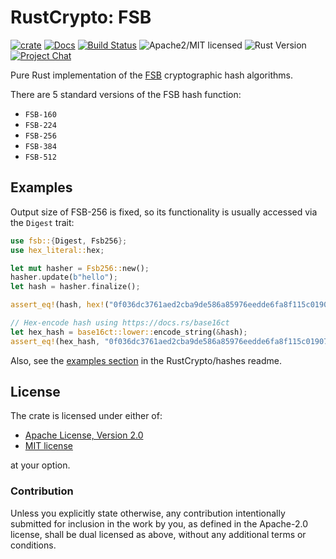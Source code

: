 # RustCrypto: FSB

[![crate][crate-image]][crate-link]
[![Docs][docs-image]][docs-link]
[![Build Status][build-image]][build-link]
![Apache2/MIT licensed][license-image]
![Rust Version][rustc-image]
[![Project Chat][chat-image]][chat-link]

Pure Rust implementation of the [FSB] cryptographic hash algorithms.

There are 5 standard versions of the FSB hash function:

* `FSB-160`
* `FSB-224`
* `FSB-256`
* `FSB-384`
* `FSB-512`

## Examples

Output size of FSB-256 is fixed, so its functionality is usually
accessed via the `Digest` trait:

```rust
use fsb::{Digest, Fsb256};
use hex_literal::hex;

let mut hasher = Fsb256::new();
hasher.update(b"hello");
let hash = hasher.finalize();

assert_eq!(hash, hex!("0f036dc3761aed2cba9de586a85976eedde6fa8f115c0190763decc02f28edbc"));

// Hex-encode hash using https://docs.rs/base16ct
let hex_hash = base16ct::lower::encode_string(&hash);
assert_eq!(hex_hash, "0f036dc3761aed2cba9de586a85976eedde6fa8f115c0190763decc02f28edbc");
```

Also, see the [examples section] in the RustCrypto/hashes readme.

## License

The crate is licensed under either of:

* [Apache License, Version 2.0](http://www.apache.org/licenses/LICENSE-2.0)
* [MIT license](http://opensource.org/licenses/MIT)

at your option.

### Contribution

Unless you explicitly state otherwise, any contribution intentionally submitted
for inclusion in the work by you, as defined in the Apache-2.0 license, shall be
dual licensed as above, without any additional terms or conditions.

[//]: # (badges)

[crate-image]: https://img.shields.io/crates/v/fsb.svg
[crate-link]: https://crates.io/crates/fsb
[docs-image]: https://docs.rs/fsb/badge.svg
[docs-link]: https://docs.rs/fsb/
[license-image]: https://img.shields.io/badge/license-Apache2.0/MIT-blue.svg
[chat-image]: https://img.shields.io/badge/zulip-join_chat-blue.svg
[chat-link]: https://rustcrypto.zulipchat.com/#narrow/stream/260041-hashes
[rustc-image]: https://img.shields.io/badge/rustc-1.85+-blue.svg
[build-image]: https://github.com/RustCrypto/hashes/workflows/fsb/badge.svg?branch=master
[build-link]: https://github.com/RustCrypto/hashes/actions?query=workflow%3Afsb

[//]: # (general links)

[FSB]: https://www.paris.inria.fr/secret/CBCrypto/index.php?pg=fsb
[examples section]: https://github.com/RustCrypto/hashes#Examples
